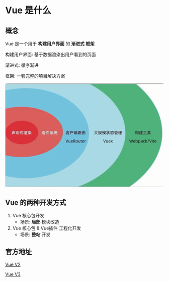 # Vue 是什么

## 概念

Vue 是一个用于 **构建用户界面** 的 **渐进式** **框架**

构建用户界面: 基于数据渲染出用户看到的页面

渐进式: 循序渐进

框架: 一套完整的项目解决方案

![图片](_media/Vue是什么/1.png)

## Vue 的两种开发方式

1. Vue 核心包开发
   * 场景: **局部** 模块改造
2. Vue 核心包 & Vue插件 工程化开发
   * 场景: **整站** 开发

## 官方地址

[Vue V2](https://v2.cn.vuejs.org)

[Vue V3](https://cn.vuejs.org)